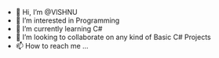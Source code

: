 - 👋 Hi, I’m @VlSHNU
- 👀 I’m interested in Programming
- 🌱 I’m currently learning C#
- 💞️ I’m looking to collaborate on any kind of Basic C# Projects
- 📫 How to reach me ...

<!---
VlSHNU/VlSHNU is a ✨ special ✨ repository because its `README.md` (this file) appears on your GitHub profile.
You can click the Preview link to take a look at your changes.
--->
